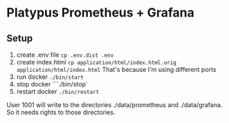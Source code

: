 # Platypus Prometheus + Grafana

## Setup

1) create .env file ```cp .env.dist .env```
2) create index.html ```cp application/html/index.html.orig application/html/index.html``` That's because I'm using different ports
3) run docker ```./bin/start```
4) stop docker ```./bin/stop`
5) restart docker ```./bin/restart```

User 1001 will write to the directories ./data/prometheus and ./data/grafana. So it needs rights to those directories.

